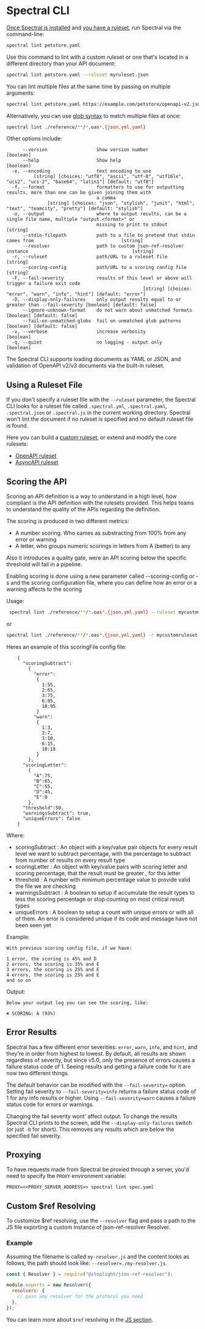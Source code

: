 # Spectral CLI

[Once Spectral is installed](../getting-started/2-installation.md) and [you have a ruleset](../../README.md#installation-and-usage), run Spectral via the command-line:

```bash
spectral lint petstore.yaml
```

Use this command to lint with a custom ruleset or one that's located in a different directory than your API document:

```bash
spectral lint petstore.yaml --ruleset myruleset.json
```

You can lint multiple files at the same time by passing on multiple arguments:

```bash
spectral lint petstore.yaml https://example.com/petstore/openapi-v2.json https://example.com/todos/openapi-v3.json
```

Alternatively, you can use [glob syntax](https://github.com/mrmlnc/fast-glob#basic-syntax) to match multiple files at once:

```bash
spectral lint ./reference/**/*.oas*.{json,yml,yaml}
```

Other options include:

```
      --version                  Show version number                                                           [boolean]
      --help                     Show help                                                                     [boolean]
  -e, --encoding                 text encoding to use
          [string] [choices: "utf8", "ascii", "utf-8", "utf16le", "ucs2", "ucs-2", "base64", "latin1"] [default: "utf8"]
  -f, --format                   formatters to use for outputting results, more than one can be given joining them with
                                 a comma
               [string] [choices: "json", "stylish", "junit", "html", "text", "teamcity", "pretty"] [default: "stylish"]
  -o, --output                   where to output results, can be a single file name, multiple "output.<format>" or
                                 missing to print to stdout                                                     [string]
      --stdin-filepath           path to a file to pretend that stdin comes from                                [string]
      --resolver                 path to custom json-ref-resolver instance                                      [string]
  -r, --ruleset                  path/URL to a ruleset file                                                     [string]
      --scoring-config           path/URL to a scoring config file                                       [string]
  -F, --fail-severity            results of this level or above will trigger a failure exit code
                                                  [string] [choices: "error", "warn", "info", "hint"] [default: "error"]
  -D, --display-only-failures    only output results equal to or greater than --fail-severity [boolean] [default: false]
      --ignore-unknown-format    do not warn about unmatched formats                          [boolean] [default: false]
      --fail-on-unmatched-globs  fail on unmatched glob patterns                              [boolean] [default: false]
  -v, --verbose                  increase verbosity                                                            [boolean]
  -q, --quiet                    no logging - output only                                                      [boolean]
```

The Spectral CLI supports loading documents as YAML or JSON, and validation of OpenAPI v2/v3 documents via the built-in ruleset.

## Using a Ruleset File

If you don't specify a ruleset file with the `--ruleset` parameter, the Spectral CLI looks for a ruleset file called `.spectral.yml`, `.spectral.yaml`, `.spectral.json` or `.spectral.js` in the current working directory.
Spectral won't lint the document if no ruleset is specified and no default ruleset file is found.

Here you can build a [custom ruleset](../getting-started/3-rulesets.md), or extend and modify the core rulesets:

- [OpenAPI ruleset](../reference/openapi-rules.md)
- [AsyncAPI ruleset](../reference/asyncapi-rules.md)

## Scoring the API

Scoring an API definition is a way to understand in a high level, how compliant is the API definition with the rulesets provided. This helps teams to understand the quality of the APIs regarding the definition.

The scoring is produced in two different metrics:

- A number scoring. Who cames as substracting from 100% from any error or warning
- A letter, who groups numeric scorings in letters from A (better) to any

Also it introduces a quality gate, were an API scoring below the specific threshold will fail in a pipeline.

Enabling scoring is done using a new parameter called --scoring-config or -s and the scoring configuration file, where you can define how an error or a warning affects to the scoring

Usage:

```bash
 spectral lint ./reference/**/*.oas*.{json,yml,yaml} --ruleset mycustomruleset.js --scoring-config ./scoringFile.json
```

or

```bash
spectral lint ./reference/**/*.oas*.{json,yml,yaml} -r mycustomruleset.js -s ./scoringFile.json
```

Heres an example of this scoringFile config file:

```
    {
      "scoringSubtract":
        {
          "error":
           {
             1:55,
             2:65,
             3:75,
             6:85,
             10:95
           }
          "warn":
           {
             1:3,
             2:7,
             3:10,
             6:15,
             10:18
           }
        },
      "scoringLetter":
        {
          "A":75,
          "B":65,
          "C":55,
          "D":45,
          "E":0
        },
      "threshold":50,
      "warningsSubtract": true,
      "uniqueErrors": false
    }
```

Where:

- scoringSubtract : An object with a key/value pair objects for every result level we want to subtract percentage, with the percentage to subtract from number of results on every result type
- scoringLetter : An object with key/value pairs with scoring letter and scoring percentage, that the result must be greater , for this letter
- threshold : A number with minimum percentage value to provide valid the file we are checking
- warningsSubtract : A boolean to setup if accumulate the result types to less the scoring percentage or stop counting on most critical result types
- uniqueErrors : A boolean to setup a count with unique errors or with all of them. An error is considered unique if its code and message have not been seen yet

Example:

    With previous scoring config file, if we have:

    1 error, the scoring is 45% and D
    2 errors, the scoring is 35% and E
    3 errors, the scoring is 25% and E
    4 errors, the scoring is 25% and E
    and so on

Output:

    Below your output log you can see the scoring, like:

    ✖ SCORING: A (93%)

## Error Results

Spectral has a few different error severities: `error`, `warn`, `info`, and `hint`, and they're in order from highest to lowest. By default, all results are shown regardless of severity, but since v5.0, only the presence of errors causes a failure status code of 1. Seeing results and getting a failure code for it are now two different things.

The default behavior can be modified with the `--fail-severity=` option. Setting fail severity to `--fail-severity=info` returns a failure status code of 1 for any info results or higher. Using `--fail-severity=warn` causes a failure status code for errors or warnings.

Changing the fail severity wont' affect output. To change the results Spectral CLI prints to the screen, add the `--display-only-failures` switch (or just `-D` for short). This removes any results which are below the specified fail severity.

## Proxying

To have requests made from Spectral be proxied through a server, you'd need to specify the `PROXY` environment variable:

`PROXY=<<PROXY_SERVER_ADDRESS>> spectral lint spec.yaml`

## Custom \$ref Resolving

To customize $ref resolving, use the `--resolver` flag and pass a path to the JS file exporting a custom instance of json-ref-resolver Resolver.

### Example

Assuming the filename is called `my-resolver.js` and the content looks as follows, the path should look like: `--resolver=./my-resolver.js`.

```js
const { Resolver } = require("@stoplight/json-ref-resolver");

module.exports = new Resolver({
  resolvers: {
    // pass any resolver for the protocol you need
  },
});
```

You can learn more about `$ref` resolving in the [JS section](./3-javascript.md#using-a-custom-resolver).
